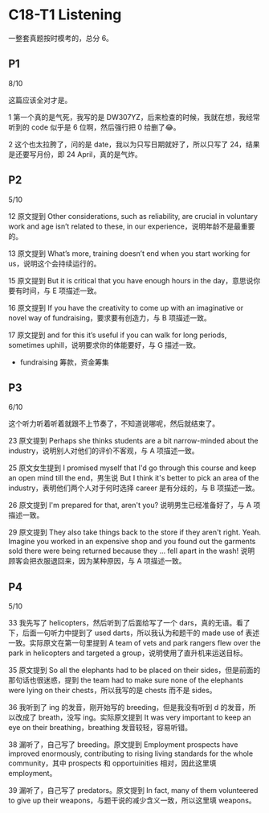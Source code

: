 # C18-T1 Listening

一整套真题按时模考的，总分 6。

## P1

8/10

这篇应该全对才是。

1 第一个真的是气死，我写的是 DW307YZ，后来检查的时候，我就在想，我经常听到的 code 似乎是 6 位啊，然后强行把 0 给删了😂。

2 这个也太拉胯了，问的是 date，我以为只写日期就好了，所以只写了 24，结果是还要写月份，即 24 April，真的是气炸。

## P2

5/10

12 原文提到 Other considerations, such as reliability, are crucial in voluntary work and age isn’t related to these, in our experience，说明年龄不是最重要的。

13 原文提到 What’s more, training doesn’t end when you start working for us，说明这个会持续运行的。

15 原文提到 But it is critical that you have enough hours in the day，意思说你要有时间，与 E 项描述一致。

16 原文提到 If you have the creativity to come up with an imaginative or novel way of fundraising，要求要有创造力，与 B 项描述一致。

17 原文提到 and for this it’s useful if you can walk for long periods, sometimes uphill，说明要求你的体能要好，与 G 描述一致。

- fundraising 筹款，资金筹集

## P3

6/10

这个听力听着听着就跟不上节奏了，不知道说哪呢，然后就结束了。

23 原文提到 Perhaps she thinks students are a bit narrow-minded about the industry，说明别人对他们的评价不客观，与 A 项描述一致。

25 原文女生提到 I promised myself that I'd go through this course and keep an open mind till the end，男生说 But I think it's better to pick an area of the industry，表明他们两个人对于何时选择 career 是有分歧的，与 B 项描述一致。

26 原文提到 I'm prepared for that, aren't you? 说明男生已经准备好了，与 A 项描述一致。

29 原文提到 They also take things back to the store if they aren't right. Yeah. Imagine you worked in an expensive shop and you found out the garments sold there were being returned because they … fell apart in the wash! 说明顾客会把衣服退回来，因为某种原因，与 A 项描述一致。

## P4

5/10

33 我先写了 helicopters，然后听到了后面给写了一个 dars，真的无语。看了下，后面一句听力中提到了 used darts，所以我认为和题干的 made use of 表述一致。实际原文在第一句里提到 A team of vets and park rangers flew over the park in helicopters and targeted a group，说明使用了直升机来运送目标。

35 原文提到 So all the elephants had to be placed on their sides，但是前面的那句话也很迷惑，提到 the team had to make sure none of the elephants were lying on their chests，所以我写的是 chests 而不是 sides。

36 我听到了 ing 的发音，刚开始写的 breeding，但是我没有听到 d 的发音，所以改成了 breath，没写 ing。实际原文提到 It was very important to keep an eye on their breathing，breathing 发音较轻，容易听错。

38 漏听了，自己写了 breeding。原文提到 Employment prospects have improved enormously, contributing to rising living standards for the whole community，其中 prospects 和 opportuinities 相对，因此这里填 employment。 

39 漏听了，自己写了 predators。原文提到 In fact, many of them volunteered to give up their weapons，与题干说的减少含义一致，所以这里填 weapons。
